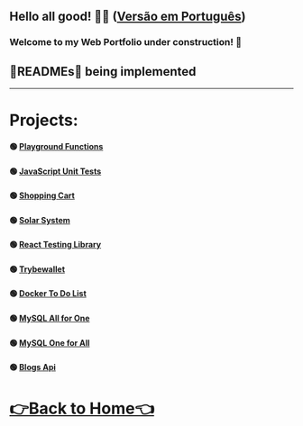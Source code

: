 <h2>Hello all good! 👋🤓 (<a href="https://github.com/PFonsecaFV/PFonsecaFV.github.io/blob/main/README_EN.md">Versão em Português</a>)</h2> 

### Welcome to my Web Portfolio under construction! 🚧

## 🚧READMEs🚧 being implemented

---

# Projects:

#### 🟢 [Playground Functions](https://github.com/PFonsecaFV?tab=repositories#:~:text=project%2Dplayground%2Dfunctions) </br>
#### 🟢 [JavaScript Unit Tests](https://github.com/PFonsecaFV/project-js-unit-tests) </br>
#### 🟢 [Shopping Cart](https://github.com/PFonsecaFV/project-shopping-cart) </br>
#### 🟢 [Solar System ](https://github.com/PFonsecaFV/project-solar-system) </br>
#### 🟢 [React Testing Library](https://github.com/PFonsecaFV/project-react-testing-library) </br>
#### 🟢 [Trybewallet](https://github.com/PFonsecaFV/project-trybewallet) </br>
#### 🟢 [Docker To Do List](https://github.com/PFonsecaFV/project-docker-todo-list) </br>
#### 🟢 [MySQL All for One](https://github.com/PFonsecaFV/project-mysql-all-for-one) </br>
#### 🟢 [MySQL One for All](https://github.com/PFonsecaFV/project-mysql-one-for-all) </br>
#### 🟢 [Blogs Api](https://github.com/PFonsecaFV/project-blogs-api) </br>

# [👉Back to Home👈](https://github.com/PFonsecaFV)
